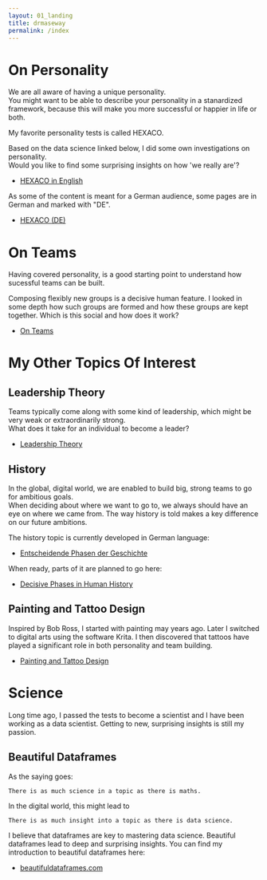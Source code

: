 ```yaml
---
layout: 01_landing
title: drmaseway
permalink: /index
---
```



# On Personality

We are all aware of having a unique personality. <br>
You might want to be able to describe your personality in a stanardized framework, because this will make you more successful or happier in life or both.

My favorite personality tests is called HEXACO.

Based on the data science linked below, I did some own investigations on personality.<br>
Would you like to find some surprising insights on how 'we really are'?

- [HEXACO in English](HEXACO) 

As some of the content is meant for a German audience, some pages are in German and marked with "DE". 

- [HEXACO (DE)](HEXACO_DE)

# On Teams

Having covered personality, is a good starting point to understand how sucessful teams can be built.

Composing flexibly new groups is a decisive human feature.
I looked in some depth how such groups are formed and how these groups are kept together.
Which is this social and how does it work?

- [On Teams](SocialGlue)

# My Other Topics Of Interest

## Leadership Theory

Teams typically come along with some kind of leadership, which might be very weak or extraordinarily strong.<br>
What does it take for an individual to become a leader?


- [Leadership Theory](https://mase69.github.io/lestmars/)



## History

In the global, digital world, we are enabled to build big, strong teams to go for ambitious goals.<br>
When deciding about where we want to go to, we always should have an eye on where we came from.
The way history is told makes a key difference on our future ambitions.

The history topic is currently developed in German language:
- [Entscheidende Phasen der Geschichte](history_de) 

When ready, parts of it are planned to go here:
- [Decisive Phases in Human History](history) 

## Painting and Tattoo Design

Inspired by Bob Ross, I started with painting may years ago.
Later I switched to digital arts using the software Krita.
I then discovered that tattoos have played a significant role in both personality and team building.

- [Painting and Tattoo Design](https://mase69.github.io/tatmars/)


# Science

Long time ago, I passed the tests to become a scientist and I have been working as a data scientist. Getting to new, surprising insights is still my passion. 

## Beautiful Dataframes

As the saying goes: 

>
    There is as much science in a topic as there is maths.

In the digital world, this might lead to

> 
    There is as much insight into a topic as there is data science.

I believe that dataframes are key to mastering data science. 
Beautiful dataframes lead to deep and surprising insights.
You can find my introduction to beautiful dataframes here:

- [beautifuldataframes.com](https://beautifuldataframes.com)





